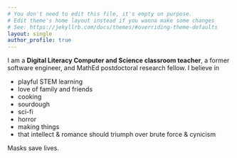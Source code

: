 ```yaml
---
# You don't need to edit this file, it's empty on purpose.
# Edit theme's home layout instead if you wanna make some changes
# See: https://jekyllrb.com/docs/themes/#overriding-theme-defaults
layout: single
author_profile: true
---
```


I am a **Digital Literacy Computer and Science classroom teacher**, a former software engineer, and MathEd postdoctoral research fellow. I believe in 
- playful STEM learning
- love of family and friends
- cooking
- sourdough
- sci-fi
- horror
- making things
- that intellect & romance should triumph over brute force & cynicism

Masks save lives.
